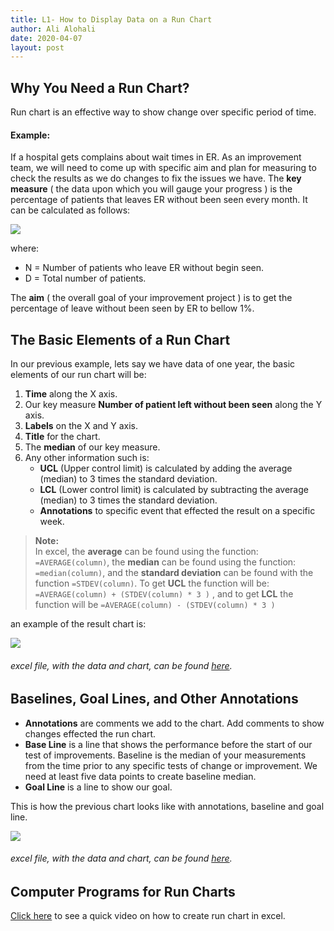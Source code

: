 ```yaml
---
title: L1- How to Display Data on a Run Chart
author: Ali Alohali
date: 2020-04-07
layout: post
---
```



## Why You Need a Run Chart?

Run chart is an effective way to show change over specific period of time.

#### Example:

If a hospital gets complains about wait times in ER. As an improvement team, we will need to come up with specific aim and plan for measuring to check the results as we do changes to fix the issues we have. 
The **key measure** ( the data upon which you will gauge your progress ) is the percentage of patients that leaves ER without been seen every month. It can be calculated as follows:

![](/IHI-QI104/img/L1-eq1.jpg)

where:
 - N = Number of patients who leave ER without begin seen.
 - D = Total number of patients.

The **aim** ( the overall goal of your improvement project ) is to get the percentage of leave without been seen by ER to bellow 1%.

## The Basic Elements of a Run Chart
In our previous example, lets say we have data of one year, the basic elements of our run chart will be:

 1. **Time** along the X axis.
 2. Our key measure **Number of patient left without been seen** along the Y axis.
 3. **Labels** on the X and Y axis.
 4. **Title** for the chart.
 5. The **median** of our key measure.
 6. Any other information such is:
	 - **UCL** (Upper control limit) is calculated by adding the average (median) to 3 times the standard deviation.
	 - **LCL** (Lower control limit) is calculated by subtracting the average (median) to 3 times the standard deviation.
	 - **Annotations** to specific event that effected the result on a specific week.

> **Note:**  
  In excel, the **average** can be found using the function: `=AVERAGE(column)`, the **median** can be found using the function: `=median(column)`, and the **standard deviation** can be found with the function `=STDEV(column)`. To get **UCL** the function will be:  
> `=AVERAGE(column) + (STDEV(column) * 3 )` , and to get **LCL** the function will be `=AVERAGE(column) - (STDEV(column) * 3 )`

an example of the result chart is:  

![](/IHI-QI104/img/L1-1.jpg)  
###### excel file, with the data and chart, can be found [here](/IHI-QI104/xlsx/L1-1.xlsx).


## Baselines, Goal Lines, and Other Annotations
 - **Annotations** are comments we add to the chart. Add comments to show changes effected the run chart.
 - **Base Line**  is a line that shows the performance before the start of our test of improvements. Baseline is the median of your measurements from the time prior to any specific tests of change or improvement. We need at least five data points to create baseline median.  
 - **Goal Line** is a line to show our goal.

This is how the previous chart looks like with annotations, baseline and goal line.  

![](/IHI-QI104/img/L1-2.jpg)  
###### excel file, with the data and chart, can be found [here](/IHI-QI104/xlsx/L1-2.xlsx).

## Computer Programs for Run Charts
[Click here](http://www.youtube.com/watch?v=lUp_TwMdj8k) to see a quick video on how to create run chart in excel.  